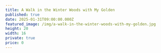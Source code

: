 ```yaml
---
title: A Walk in the Winter Woods with My Golden
published: true
date: 2025-01-31T09:00:00.000Z
featured_image: /img/a-walk-in-the-winter-woods-with-my-golden.jpg
height: 20
width: 16
private: true
price: 0
---
```

